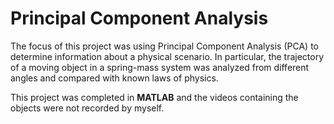 # Principal Component Analysis

The focus of this project was using Principal Component Analysis (PCA) to determine information about a physical scenario.
In particular, the trajectory of a moving object in a spring-mass system was analyzed from different angles and compared
with known laws of physics.

This project was completed in **MATLAB** and the videos containing the objects were not recorded by myself.
